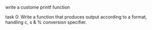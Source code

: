 write a custome printf function

task 0: Write a function that produces output according to a format,
handling c, s & % conversion specifier.
